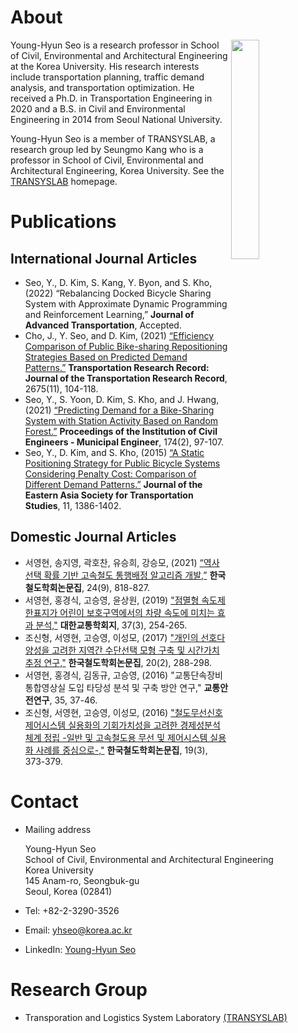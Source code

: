 # About
<img align="right" width="30%" height="30%" src="https://user-images.githubusercontent.com/34648331/162552795-b15bf473-211c-4363-a89c-733f8681107d.jpg">

Young-Hyun Seo is a research professor in School of Civil, Environmental and Architectural Engineering at the Korea University. His research interests include transportation planning, traffic demand analysis, and transportation optimization. He received a Ph.D. in Transportation Engineering in 2020 and a B.S. in Civil and Environmental Engineering in 2014 from Seoul National University.

Young-Hyun Seo is a member of TRANSYSLAB, a research group led by Seungmo Kang who is a professor in School of Civil, Environmental and Architectural Engineering, Korea University. See the [TRANSYSLAB](https://transyslab.wordpress.com/) homepage.

# Publications
## International Journal Articles
* Seo, Y., D. Kim, S. Kang, Y. Byon, and S. Kho, (2022) “Rebalancing Docked Bicycle Sharing System with Approximate Dynamic Programming and Reinforcement Learning,” **Journal of Advanced Transportation**, Accepted.
* Cho, J., Y. Seo, and D. Kim, (2021) [“Efficiency Comparison of Public Bike-sharing Repositioning Strategies Based on Predicted Demand Patterns.”](https://doi.org/10.1177/03611981211016859) **Transportation Research Record: Journal of the Transportation Research Record**, 2675(11), 104-118.
* Seo, Y., S. Yoon, D. Kim, S. Kho, and J. Hwang, (2021) [“Predicting Demand for a Bike-Sharing System with Station Activity Based on Random Forest.”](https://doi.org/10.1680/jmuen.20.00001) **Proceedings of the Institution of Civil Engineers - Municipal Engineer**, 174(2), 97-107.
* Seo, Y., D. Kim, and S. Kho, (2015) [“A Static Positioning Strategy for Public Bicycle Systems Considering Penalty Cost: Comparison of Different Demand Patterns.”](https://doi.org/10.11175/easts.11.1378) **Journal of the Eastern Asia Society for Transportation Studies**, 11, 1386-1402.

## Domestic Journal Articles
* 서영현, 송지영, 곽호찬, 유승희, 강승모, (2021) [“역사 선택 확률 기반 고속철도 통행배정 알고리즘 개발,”](https://doi.org/10.7782/JKSR.2021.24.9.818) **한국철도학회논문집**, 24(9), 818-827.
* 서영현, 홍경식, 고승영, 윤상원, (2019) ["점멸형 속도제한표지가 어린이 보호구역에서의 차량 속도에 미치는 효과 분석,"](https://doi.org/10.7470/jkst.2019.37.3.254) **대한교통학회지**, 37(3), 254-265.
* 조신형, 서영현, 고승영, 이성모, (2017) ["개인의 선호다양성을 고려한 지역간 수단선택 모형 구축 및 시간가치 추정 연구,"](https://doi.org/10.7782/JKSR.2017.20.2.288) **한국철도학회논문집**, 20(2), 288-298.
* 서영현, 홍경식, 김동규, 고승영, (2016) "교통단속장비 통합영상실 도입 타당성 분석 및 구축 방안 연구," **교통안전연구**, 35, 37-46.
* 조신형, 서영현, 고승영, 이성모, (2016) ["철도무선신호제어시스템 실용화의 기회가치성을 고려한 경제성분석 체계 정립 -일반 및 고속철도용 무선 및 제어시스템 실용화 사례를 중심으로-,"](http://dx.doi.org/10.7782/JKSR.2016.19.3.373) **한국철도학회논문집**, 19(3), 373-379.

# Contact
* Mailing address

    Young-Hyun Seo   
    School of Civil, Environmental and Architectural Engineering   
    Korea University   
    145 Anam-ro, Seongbuk-gu   
    Seoul, Korea (02841)

* Tel: +82-2-3290-3526
* Email: [yhseo@korea.ac.kr](mailto:yhseo@korea.ac.kr)
* LinkedIn: [Young-Hyun Seo](https://www.linkedin.com/in/yhseo)

# Research Group
* Transporation and Logistics System Laboratory [(TRANSYSLAB)](https://transyslab.wordpress.com/)